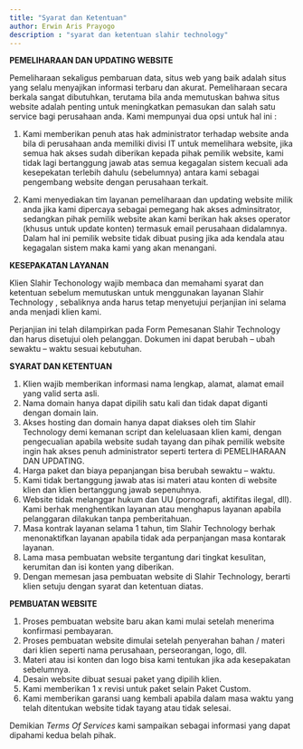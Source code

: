 ```yaml
---
title: "Syarat dan Ketentuan"
author: Erwin Aris Prayogo
description : "syarat dan ketentuan slahir technology"
---
```


**PEMELIHARAAN DAN UPDATING WEBSITE**

Pemeliharaan sekaligus pembaruan data, situs web yang baik adalah situs yang selalu menyajikan informasi terbaru dan akurat. Pemeliharaan secara berkala sangat dibutuhkan, terutama bila anda memutuskan bahwa situs website  adalah penting untuk meningkatkan pemasukan dan salah satu service bagi perusahaan anda. Kami mempunyai dua opsi untuk hal ini :

1. Kami memberikan penuh atas hak administrator terhadap website anda bila di perusahaan anda memiliki divisi IT untuk memelihara website, jika semua hak akses sudah diberikan kepada pihak pemilik website, kami tidak lagi bertanggung jawab atas semua kegagalan sistem kecuali ada kesepekatan terlebih dahulu (sebelumnya) antara kami sebagai pengembang website dengan perusahaan terkait.

2. Kami menyediakan tim layanan pemeliharaan dan updating website milik anda jika kami dipercaya sebagai pemegang hak akses adminsitrator, sedangkan pihak pemilik website akan kami berikan hak akses operator (khusus untuk update konten) termasuk email perusahaan didalamnya. Dalam hal ini pemilik website tidak dibuat pusing jika ada kendala atau kegagalan sistem maka kami yang akan menangani.

**KESEPAKATAN LAYANAN** 

Klien Slahir Techonology wajib membaca dan memahami syarat dan ketentuan sebelum memutuskan untuk menggunakan layanan Slahir Technology , sebaliknya anda harus tetap menyetujui perjanjian ini selama anda menjadi klien kami.

Perjanjian ini telah dilampirkan pada Form Pemesanan Slahir Technology dan harus disetujui oleh pelanggan. Dokumen ini dapat berubah – ubah sewaktu – waktu sesuai kebutuhan.

**SYARAT DAN KETENTUAN** 

1. Klien wajib memberikan informasi nama lengkap, alamat, alamat email yang valid serta asli.
2. Nama domain hanya dapat dipilih satu kali dan tidak dapat diganti dengan domain lain.
3. Akses hosting dan domain hanya dapat diakses oleh tim Slahir Technology demi kemanan script dan keleluasaan klien kami, dengan pengecualian apabila website sudah tayang dan pihak pemilik website ingin hak akses penuh administrator seperti tertera di PEMELIHARAAN DAN UPDATING.
4. Harga paket dan biaya pepanjangan bisa berubah sewaktu – waktu.
5. Kami tidak bertanggung jawab atas isi materi atau konten di website klien dan klien bertanggung jawab sepenuhnya.
6. Website tidak melanggar hukum dan UU (pornografi, aktifitas ilegal, dll). Kami berhak menghentikan layanan atau menghapus layanan apabila pelanggaran dilakukan tanpa pemberitahuan.
7. Masa kontrak layanan selama 1 tahun, tim Slahir Technology berhak menonaktifkan layanan apabila tidak ada perpanjangan masa kontarak layanan.
8. Lama masa pembuatan website tergantung dari tingkat kesulitan, kerumitan dan isi konten yang diberikan.
9. Dengan memesan jasa pembuatan website di Slahir Technology, berarti klien setuju dengan syarat dan ketentuan diatas.

**PEMBUATAN WEBSITE**

1. Proses pembuatan website baru akan kami mulai setelah menerima konfirmasi pembayaran.
2. Proses pembuatan website dimulai setelah penyerahan bahan / materi dari klien seperti nama perusahaan, perseorangan, logo, dll.
3. Materi atau isi konten dan logo bisa kami tentukan jika ada kesepakatan sebelumnya.
4. Desain website dibuat sesuai paket yang dipilih klien.
5. Kami memberikan 1 x revisi untuk paket selain Paket Custom.
6. Kami memberikan garansi uang kembali apabila dalam masa waktu yang telah ditentukan website tidak tayang atau tidak selesai.


Demikian _Terms Of Services_ kami sampaikan sebagai informasi yang dapat dipahami kedua belah pihak.